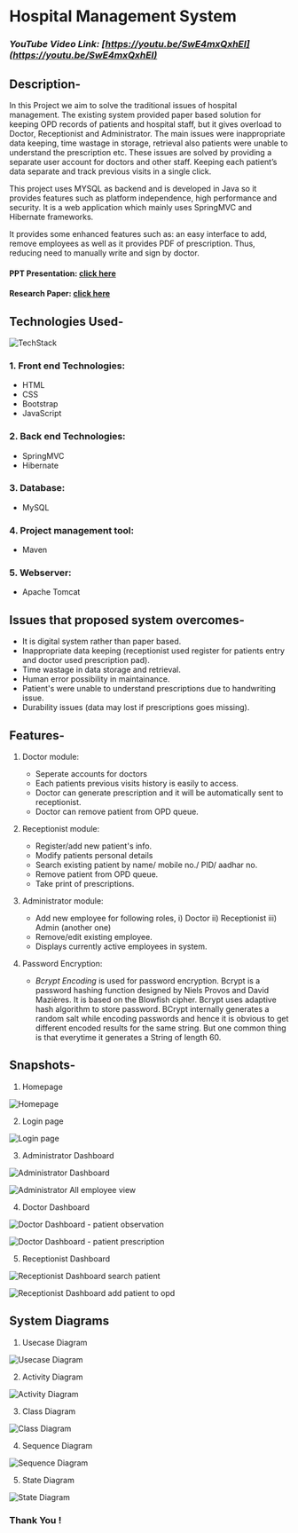# Hospital Management System

### _YouTube Video Link: [https://youtu.be/SwE4mxQxhEI](https://youtu.be/SwE4mxQxhEI)_

## Description-
   In this Project we aim to solve the traditional issues of hospital management. The existing system provided paper based solution for keeping OPD records of patients and hospital staff, but it gives overload to Doctor, Receptionist and Administrator.  The main issues were inappropriate data keeping, time wastage in storage, retrieval also patients were unable to understand the prescription etc. These issues are solved by providing a separate user account for doctors and other staff. Keeping each patient’s data separate and track previous visits in a single click. 
   
   This project uses MYSQL as backend and is developed in Java so it provides features such as platform independence, high performance and security. It is a web application which mainly uses SpringMVC and Hibernate frameworks. 
   
   It provides some enhanced features such as: an easy interface to add, remove employees as well as it provides PDF of prescription. Thus, reducing need to manually write  and  sign  by doctor.  <br>
  #### PPT Presentation: [click here](https://drive.google.com/file/d/1L6zUvNPXV4mYNnl2zLYyxvyz2RwoUt1G/view?usp=sharing)  <br>
  #### Research Paper: [click here](https://drive.google.com/file/d/12GDe4bO1Fk-miIfzFLIW0KXzCf-_ae1N/view?usp=sharing)

## Technologies Used-

![TechStack](https://github.com/rid17pawar/HospitalManagement/blob/master/readme_images/snapshots/techStack.png)


### 1. Front end Technologies:
  - HTML
  - CSS
  - Bootstrap
  - JavaScript
  
### 2. Back end Technologies:
  - SpringMVC 
  - Hibernate
  
### 3. Database:
  - MySQL
  
### 4. Project management tool:
  - Maven
  
### 5. Webserver:
  - Apache Tomcat
  

## Issues that proposed system overcomes-
   - It is digital system rather than paper based.
   - Inappropriate data keeping (receptionist used register for patients entry and doctor used prescription pad).
   - Time wastage in data storage and retrieval.
   - Human error possibility in maintainance.
   - Patient's were unable to understand prescriptions due to handwriting issue.
   - Durability issues (data may lost if prescriptions goes missing).


## Features-
  1. Doctor module:
      - Seperate accounts for doctors
      - Each patients previous visits history is easily to access.
      - Doctor can generate prescription and it will be automatically sent to receptionist.
      - Doctor can remove patient from OPD queue.
      
  2. Receptionist module:
      - Register/add new patient's info.
      - Modify patients personal details
      - Search existing patient by name/ mobile no./ PID/ aadhar no.
      - Remove patient from OPD queue.
      - Take print of prescriptions.
      
  3. Administrator module:
      - Add new employee for following roles,
                      i) Doctor
                     ii) Receptionist
                    iii) Admin (another one)
      - Remove/edit existing employee. 
      - Displays currently active employees in system.
      
  4. Password Encryption:
      - *_Bcrypt Encoding_* is used for password encryption. Bcrypt is a password hashing function designed by Niels Provos and David Mazières. It is based on the Blowfish cipher. Bcrypt uses adaptive hash algorithm to store password. BCrypt internally generates a random salt while encoding passwords and hence it is obvious to get different encoded results for the same string. But one common thing is that everytime it generates a String of length 60.


## Snapshots-

1. Homepage

![Homepage](https://github.com/rid17pawar/HospitalManagement/blob/master/readme_images/snapshots/homepg.png)

2. Login page

![Login page](https://github.com/rid17pawar/HospitalManagement/blob/master/readme_images/snapshots/loginpg.png)

3. Administrator Dashboard

![Administrator Dashboard](https://github.com/rid17pawar/HospitalManagement/blob/master/readme_images/snapshots/adminDashboard.png)

![Administrator All employee view](https://github.com/rid17pawar/HospitalManagement/blob/master/readme_images/snapshots/adminAll.png)

4. Doctor Dashboard

![Doctor Dashboard - patient observation](https://github.com/rid17pawar/HospitalManagement/blob/master/readme_images/snapshots/doctorObservation.png)

![Doctor Dashboard - patient prescription](https://github.com/rid17pawar/HospitalManagement/blob/master/readme_images/snapshots/doctorPrescription.png)

5. Receptionist Dashboard

![Receptionist Dashboard search patient](https://github.com/rid17pawar/HospitalManagement/blob/master/readme_images/snapshots/receptionistSearch.png)

![Receptionist Dashboard add patient to opd](https://github.com/rid17pawar/HospitalManagement/blob/master/readme_images/snapshots/receptionistAdd.png)

## System Diagrams

1. Usecase Diagram

![Usecase Diagram](https://github.com/rid17pawar/HospitalManagement/blob/master/readme_images/System%20Diagrams/Usecase%20Diagram.jpg)

2. Activity Diagram

![Activity Diagram](https://github.com/rid17pawar/HospitalManagement/blob/master/readme_images/System%20Diagrams/Activity%20Diagram.png)

3. Class Diagram

![Class Diagram](https://github.com/rid17pawar/HospitalManagement/blob/master/readme_images/System%20Diagrams/Class%20Diagram.png)

4. Sequence Diagram

![Sequence Diagram](https://github.com/rid17pawar/HospitalManagement/blob/master/readme_images/System%20Diagrams/Sequence%20Diagram.png)

5. State Diagram

![State Diagram](https://github.com/rid17pawar/HospitalManagement/blob/master/readme_images/System%20Diagrams/State%20Diagram.png)

### Thank You !
